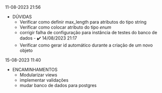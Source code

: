 11-08-2023 21:56
* DÚVIDAS
  * Verificar como definir max_length para atributos do tipo string
  * Verificar como colocar atributo do tipo *enum*
  * corrigir falha de configuração para instância de testes do banco de dados - :heavy_check_mark: 14/08/2023 21:17
  * Verificar como gerar id automático durante a criação de um novo objeto

15-08-2023 11:40
* ENCAMINHAMENTOS
  * Modularizar views
  * implementar validações
  * mudar banco de dados para postgres